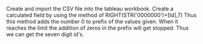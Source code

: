 Create and import the CSV file into the tableau workbook. Create a calculated field by using the method of RIGHT(STR('0000000')+[Id],7) Thus this method adds the number 0 to prefix of the values given. When it reaches the limit the addition of zeros in the prefix will get stopped. Thus we can get the seven digit id's.
